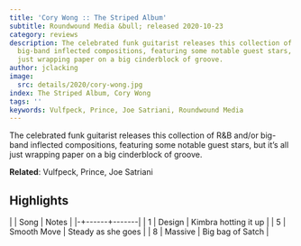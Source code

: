 ```yaml
---
title: 'Cory Wong :: The Striped Album'
subtitle: Roundwound Media &bull; released 2020-10-23
category: reviews
description: The celebrated funk guitarist releases this collection of R&B and/or
  big-band inflected compositions, featuring some notable guest stars, but it’s all
  just wrapping paper on a big cinderblock of groove.
author: jclacking
image:
  src: details/2020/cory-wong.jpg
index: The Striped Album, Cory Wong
tags: ''
keywords: Vulfpeck, Prince, Joe Satriani, Roundwound Media
---
```

The celebrated funk guitarist releases this collection of R&B and/or big-band inflected compositions, featuring some notable guest stars, but it’s all just wrapping paper on a big cinderblock of groove.<!--more-->

**Related**: Vulfpeck, Prince, Joe Satriani

## Highlights

| | Song | Notes |
|-+------+-------|
| 1 | Design | Kimbra hotting it up |
| 5 | Smooth Move | Steady as she goes |
| 8 | Massive | Big bag of Satch |

